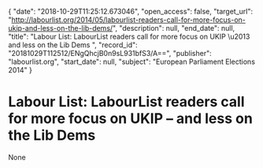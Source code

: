 {
  "date": "2018-10-29T11:25:12.673046", 
  "open_access": false, 
  "target_url": "http://labourlist.org/2014/05/labourlist-readers-call-for-more-focus-on-ukip-and-less-on-the-lib-dems/", 
  "description": null, 
  "end_date": null, 
  "title": "Labour List: LabourList readers call for more focus on UKIP \u2013 and less on the Lib Dems ", 
  "record_id": "20181029T112512/ENgQhcjB0n9sL931bfS3/A==", 
  "publisher": "labourlist.org", 
  "start_date": null, 
  "subject": "European Parliament Elections 2014"
}

# Labour List: LabourList readers call for more focus on UKIP – and less on the Lib Dems 

None